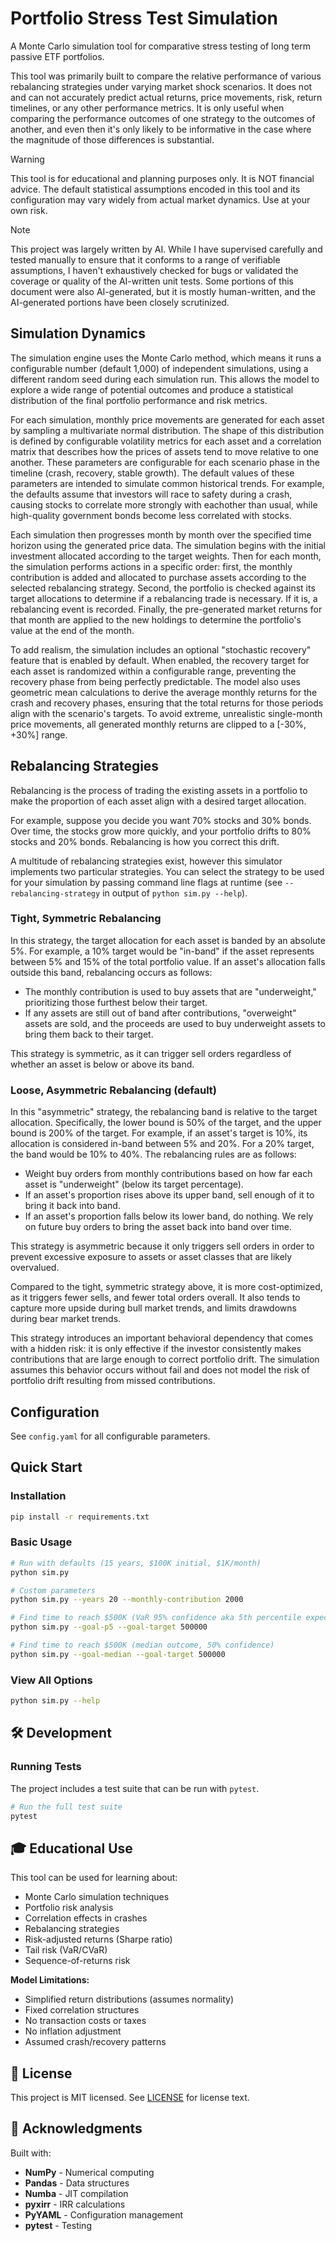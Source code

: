 # Portfolio Stress Test Simulation

A Monte Carlo simulation tool for comparative stress testing of long term passive ETF portfolios.

This tool was primarily built to compare the relative performance of various rebalancing strategies under varying market shock scenarios. It does not and can not accurately predict actual returns, price movements, risk, return timelines, or any other performance metrics. It is only useful when comparing the performance outcomes of one strategy to the outcomes of another, and even then it's only likely to be informative in the case where the magnitude of those differences is substantial.

> [!WARNING]
> This tool is for educational and planning purposes only. It is NOT financial advice. The default statistical assumptions encoded in this tool and its configuration may vary widely from actual market dynamics. Use at your own risk.

> [!NOTE]
> This project was largely written by AI. While I have supervised carefully and tested manually to ensure that it conforms to a range of verifiable assumptions, I haven't exhaustively checked for bugs or validated the coverage or quality of the AI-written unit tests. Some portions of this document were also AI-generated, but it is mostly human-written, and the AI-generated portions have been closely scrutinized.

## Simulation Dynamics

The simulation engine uses the Monte Carlo method, which means it runs a configurable number (default 1,000) of independent simulations, using a different random seed during each simulation run. This allows the model to explore a wide range of potential outcomes and produce a statistical distribution of the final portfolio performance and risk metrics.

For each simulation, monthly price movements are generated for each asset by sampling a multivariate normal distribution. The shape of this distribution is defined by configurable volatility metrics for each asset and a correlation matrix that describes how the prices of assets tend to move relative to one another. These parameters are configurable for each scenario phase in the timeline (crash, recovery, stable growth). The default values of these parameters are intended to simulate common historical trends. For example, the defaults assume that investors will race to safety during a crash, causing stocks to correlate more strongly with eachother than usual, while high-quality government bonds become less correlated with stocks.

Each simulation then progresses month by month over the specified time horizon using the generated price data. The simulation begins with the initial investment allocated according to the target weights. Then for each month, the simulation performs actions in a specific order: first, the monthly contribution is added and allocated to purchase assets according to the selected rebalancing strategy. Second, the portfolio is checked against its target allocations to determine if a rebalancing trade is necessary. If it is, a rebalancing event is recorded. Finally, the pre-generated market returns for that month are applied to the new holdings to determine the portfolio's value at the end of the month.

To add realism, the simulation includes an optional "stochastic recovery" feature that is enabled by default. When enabled, the recovery target for each asset is randomized within a configurable range, preventing the recovery phase from being perfectly predictable. The model also uses geometric mean calculations to derive the average monthly returns for the crash and recovery phases, ensuring that the total returns for those periods align with the scenario's targets. To avoid extreme, unrealistic single-month price movements, all generated monthly returns are clipped to a [-30%, +30%] range.

## Rebalancing Strategies

Rebalancing is the process of trading the existing assets in a portfolio to make the proportion of each asset align with a desired target allocation.

For example, suppose you decide you want 70% stocks and 30% bonds. Over time, the stocks grow more quickly, and your portfolio drifts to 80% stocks and 20% bonds. Rebalancing is how you correct this drift.

A multitude of rebalancing strategies exist, however this simulator implements two particular strategies. You can select the strategy to be used for your simulation by passing command line flags at runtime (see `--rebalancing-strategy` in output of `python sim.py --help`).

### Tight, Symmetric Rebalancing

In this strategy, the target allocation for each asset is banded by an absolute 5%. For example, a 10% target would be "in-band" if the asset represents between 5% and 15% of the total portfolio value. If an asset's allocation falls outside this band, rebalancing occurs as follows:
- The monthly contribution is used to buy assets that are "underweight," prioritizing those furthest below their target.
- If any assets are still out of band after contributions, "overweight" assets are sold, and the proceeds are used to buy underweight assets to bring them back to their target.

This strategy is symmetric, as it can trigger sell orders regardless of whether an asset is below or above its band.

### Loose, Asymmetric Rebalancing (default)

In this "asymmetric" strategy, the rebalancing band is relative to the target allocation. Specifically, the lower bound is 50% of the target, and the upper bound is 200% of the target. For example, if an asset's target is 10%, its allocation is considered in-band between 5% and 20%. For a 20% target, the band would be 10% to 40%. The rebalancing rules are as follows:

- Weight buy orders from monthly contributions based on how far each asset is "underweight" (below its target percentage).
- If an asset's proportion rises above its upper band, sell enough of it to bring it back into band.
- If an asset's proportion falls below its lower band, do nothing. We rely on future buy orders to bring the asset back into band over time.

This strategy is asymmetric because it only triggers sell orders in order to prevent excessive exposure to assets or asset classes that are likely overvalued.

Compared to the tight, symmetric strategy above, it is more cost-optimized, as it triggers fewer sells, and fewer total orders overall. It also tends to capture more upside during bull market trends, and limits drawdowns during bear market trends.

This strategy introduces an important behavioral dependency that comes with a hidden risk: it is only effective if the investor consistently makes contributions that are large enough to correct portfolio drift. The simulation assumes this behavior occurs without fail and does not model the risk of portfolio drift resulting from missed contributions.

## Configuration

See `config.yaml` for all configurable parameters.

## Quick Start

### Installation

```bash
pip install -r requirements.txt
```

### Basic Usage

```bash
# Run with defaults (15 years, $100K initial, $1K/month)
python sim.py

# Custom parameters
python sim.py --years 20 --monthly-contribution 2000

# Find time to reach $500K (VaR 95% confidence aka 5th percentile expected returns)
python sim.py --goal-p5 --goal-target 500000

# Find time to reach $500K (median outcome, 50% confidence)
python sim.py --goal-median --goal-target 500000
```

### View All Options

```bash
python sim.py --help
```

## 🛠️ Development

### Running Tests
The project includes a test suite that can be run with `pytest`.

```bash
# Run the full test suite
pytest
```

## 🎓 Educational Use

This tool can be used for learning about:
- Monte Carlo simulation techniques
- Portfolio risk analysis
- Correlation effects in crashes
- Rebalancing strategies
- Risk-adjusted returns (Sharpe ratio)
- Tail risk (VaR/CVaR)
- Sequence-of-returns risk

**Model Limitations:**
- Simplified return distributions (assumes normality)
- Fixed correlation structures
- No transaction costs or taxes
- No inflation adjustment
- Assumed crash/recovery patterns

## 📄 License

This project is MIT licensed. See [LICENSE](LICENSE.md) for license text.

## 🙏 Acknowledgments

Built with:
- **NumPy** - Numerical computing
- **Pandas** - Data structures
- **Numba** - JIT compilation
- **pyxirr** - IRR calculations
- **PyYAML** - Configuration management
- **pytest** - Testing

